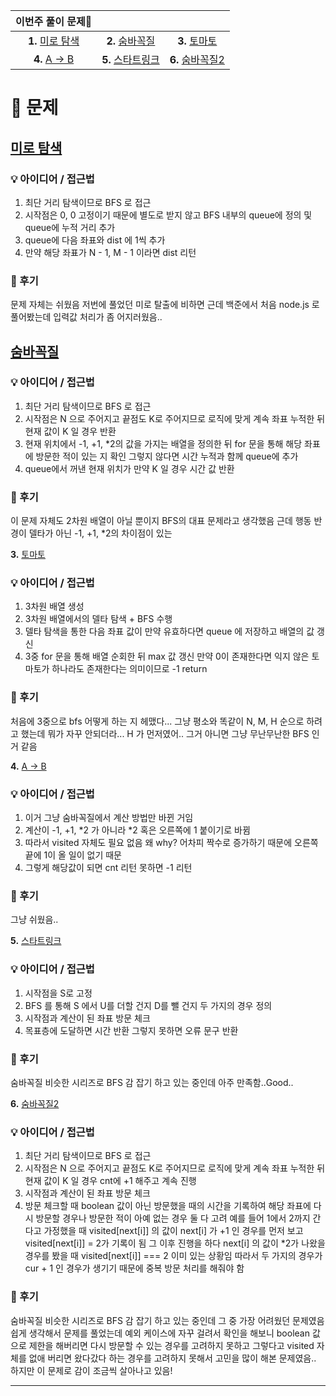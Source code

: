 |                    이번주 풀이 문제🧩                    |                                                           |                                                       |
| :------------------------------------------------------: | :-------------------------------------------------------: | :---------------------------------------------------: |
| **1.** [미로 탐색](https://www.acmicpc.net/problem/2178) |  **2.** [숨바꼭질](https://www.acmicpc.net/problem/1697)  | **3.** [토마토](https://www.acmicpc.net/problem/7569) |
|  **4.** [A -> B](https://www.acmicpc.net/problem/16953)  | **5.** [스타트링크](https://www.acmicpc.net/problem/5014) |  **6.** [숨바꼭질2](https://www.acmicpc.net/problem/12851) |                                                     |

# 🧩 문제

## [미로 탐색](https://www.acmicpc.net/problem/2178)

### 💡 아이디어 / 접근법

1. 최단 거리 탐색이므로 BFS 로 접근
2. 시작점은 0, 0 고정이기 때문에 별도로 받지 않고 BFS 내부의 queue에 정의 및 queue에 누적 거리 추가
3. queue에 다음 좌표와 dist 에 1씩 추가
4. 만약 해당 좌표가 N - 1, M - 1 이라면 dist 리턴

### 🤔 후기

문제 자체는 쉬웠음 저번에 풀었던 미로 탈출에 비하면 근데 백준에서 처음 node.js 로 풀어봤는데 입력값 처리가 좀 어지러웠음..

## [숨바꼭질](https://www.acmicpc.net/problem/1697)

### 💡 아이디어 / 접근법

1. 최단 거리 탐색이므로 BFS 로 접근
2. 시작점은 N 으로 주어지고 끝점도 K로 주어지므로 로직에 맞게 계속 좌표 누적한 뒤 현재 값이 K 일 경우 반환
3. 현재 위치에서 -1, +1, \*2의 값을 가지는 배열을 정의한 뒤 for 문을 통해 해당 좌표에 방문한 적이 있는 지 확인 그렇지 않다면 시간 누적과 함께 queue에 추가
4. queue에서 꺼낸 현재 위치가 만약 K 일 경우 시간 값 반환

### 🤔 후기

이 문제 자체도 2차원 배열이 아닐 뿐이지 BFS의 대표 문제라고 생각했음 근데 행동 반경이 델타가 아닌 -1, +1, \*2의 차이점이 있는

**3.** [토마토](https://www.acmicpc.net/problem/7569)

### 💡 아이디어 / 접근법

1. 3차원 배열 생성
2. 3차원 배열에서의 델타 탐색 + BFS 수행
3. 델타 탐색을 통한 다음 좌표 값이 만약 유효하다면 queue 에 저장하고 배열의 값 갱신
4. 3중 for 문을 통해 배열 순회한 뒤 max 값 갱신 만약 0이 존재한다면 익지 않은 토마토가 하나라도 존재한다는 의미이므로 -1 return

### 🤔 후기

처음에 3중으로 bfs 어떻게 하는 지 헤맸다... 그냥 평소와 똑같이 N, M, H 순으로 하려고 했는데 뭐가 자꾸 안되더라... H 가 먼저였어.. 그거 아니면 그냥 무난무난한 BFS 인거 같음

**4.** [A -> B](https://www.acmicpc.net/problem/16953)

### 💡 아이디어 / 접근법

1. 이거 그냥 숨바꼭질에서 계산 방법만 바뀐 거임
2. 계산이 -1, +1, *2 가 아니라 *2 혹은 오른쪽에 1 붙이기로 바뀜
3. 따라서 visited 자체도 필요 없음 왜 why? 어차피 짝수로 증가하기 때문에 오른쪽 끝에 1이 올 일이 없기 때문
4. 그렇게 해당값이 되면 cnt 리턴 못하면 -1 리턴

### 🤔 후기

그냥 쉬웠음..

**5.** [스타트링크](https://www.acmicpc.net/problem/5014)

### 💡 아이디어 / 접근법

1. 시작점을 S로 고정
2. BFS 를 통해 S 에서 U를 더할 건지 D를 뺄 건지 두 가지의 경우 정의
3. 시작점과 계산이 된 좌표 방문 체크
4. 목표층에 도달하면 시간 반환 그렇지 못하면 오류 문구 반환

### 🤔 후기

숨바꼭질 비슷한 시리즈로 BFS 감 잡기 하고 있는 중인데 아주 만족함..Good..

**6.** [숨바꼭질2](https://www.acmicpc.net/problem/12851)

### 💡 아이디어 / 접근법

1. 최단 거리 탐색이므로 BFS 로 접근
2. 시작점은 N 으로 주어지고 끝점도 K로 주어지므로 로직에 맞게 계속 좌표 누적한 뒤 현재 값이 K 일 경우 cnt에 +1 해주고 계속 진행
3. 시작점과 계산이 된 좌표 방문 체크 
4. 방문 체크할 때 boolean 값이 아닌 방문했을 때의 시간을 기록하여 해당 좌표에 다시 방문할 경우나 방문한 적이 아예 없는 경우 둘 다 고려 예를 들어 1에서 2까지 간다고 가정했을 때 visited[next[i]] 의 값이 next[i] 가 +1 인 경우를 먼저 보고 visited[next[i]] = 2가 기록이 됨 그 이후 진행을 하다 next[i] 의 값이 *2가 나왔을 경우를 봤을 때 visited[next[i]] === 2 이미 있는 상황임 따라서 두 가지의 경우가 cur + 1 인 경우가 생기기 때문에 중복 방문 처리를 해줘야 함
 

### 🤔 후기

숨바꼭질 비슷한 시리즈로 BFS 감 잡기 하고 있는 중인데 그 중 가장 어려웠던 문제였음 쉽게 생각해서 문제를 풀었는데 예외 케이스에 자꾸 걸려서 확인을 해보니 boolean 값으로 제한을 해버리면 다시 방문할 수 있는 경우를 고려하지 못하고 그렇다고 visited 자체를 없애 버리면 왔다갔다 하는 경우를 고려하지 못해서 고민을 많이 해본 문제였음.. 하지만 이 문제로 감이 조금씩 살아나고 있음!

---
